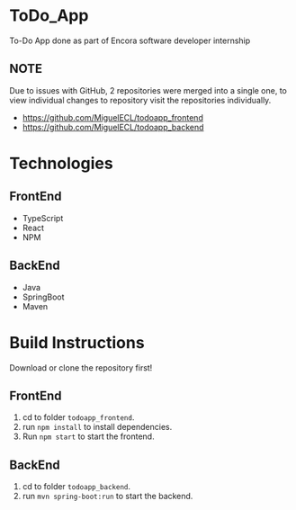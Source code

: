 # ToDo_App
 To-Do App done as part of Encora software developer internship

 ## **NOTE** 
 Due to issues with GitHub, 2 repositories were merged into a single one, to view individual changes to repository visit the repositories individually.
 - https://github.com/MiguelECL/todoapp_frontend
 - https://github.com/MiguelECL/todoapp_backend

# Technologies
## FrontEnd
- TypeScript
- React
- NPM

## BackEnd
- Java
- SpringBoot
- Maven

# Build Instructions
Download or clone the repository first!

##  FrontEnd
1. cd to folder `todoapp_frontend`.
2. run `npm install` to install dependencies.
3. Run `npm start` to start the frontend.

## BackEnd
1. cd to folder `todoapp_backend`.
2. run `mvn spring-boot:run` to start the backend.
